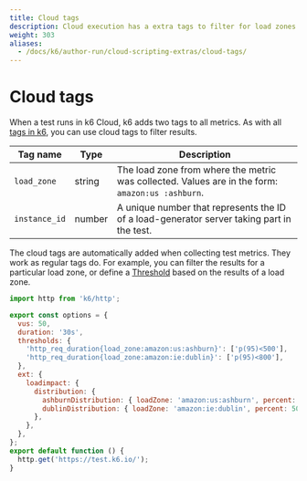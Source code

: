 ```yaml
---
title: Cloud tags
description: Cloud execution has a extra tags to filter for load zones and instance ids
weight: 303
aliases:
  - /docs/k6/author-run/cloud-scripting-extras/cloud-tags/
---
```


# Cloud tags

When a test runs in k6 Cloud, k6 adds two tags to all metrics.
As with all [tags in k6](https://k6.io/docs/using-k6/tags-and-groups), you can use cloud tags to filter results.

| Tag name      | Type   | Description                                                                                          |
| ------------- | ------ | ---------------------------------------------------------------------------------------------------- |
| `load_zone`   | string | The load zone from where the metric was collected. Values are in the form: `amazon:us :ashburn`. |
| `instance_id` | number | A unique number that represents the ID of a load-generator server taking part in the test.              |

The cloud tags are automatically added when collecting test metrics.
They work as regular tags do.
For example, you can filter the results for a particular load zone,
or define a [Threshold](https://k6.io/docs/using-k6/thresholds#thresholds-on-sub-metrics-tagged-metrics) based on the results of a load zone.

```javascript
import http from 'k6/http';

export const options = {
  vus: 50,
  duration: '30s',
  thresholds: {
    'http_req_duration{load_zone:amazon:us:ashburn}': ['p(95)<500'],
    'http_req_duration{load_zone:amazon:ie:dublin}': ['p(95)<800'],
  },
  ext: {
    loadimpact: {
      distribution: {
        ashburnDistribution: { loadZone: 'amazon:us:ashburn', percent: 50 },
        dublinDistribution: { loadZone: 'amazon:ie:dublin', percent: 50 },
      },
    },
  },
};
export default function () {
  http.get('https://test.k6.io/');
}
```

